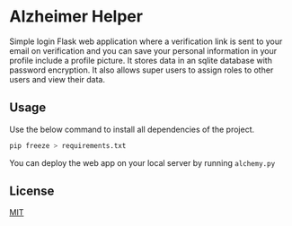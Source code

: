 # Alzheimer Helper

Simple login Flask web application where a verification link is sent to your email on verification and you can save your personal information in your profile include a profile picture. It stores data in an sqlite database with password encryption. It also allows super users to assign roles to other users and view their data.

## Usage

Use the below command to install all dependencies of the project.

 ```bash
 pip freeze > requirements.txt
 ```

 You can deploy the web app on your local server by running ```alchemy.py```


## License
[MIT](https://choosealicense.com/licenses/mit/)
